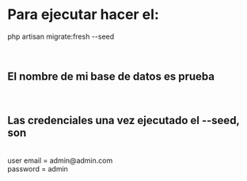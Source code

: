 <h1>Para ejecutar hacer el:</h1>
<p>php artisan migrate:fresh --seed</p>

<br>
<h2>El nombre de mi base de datos es prueba</h2>
<br>
<h2>Las credenciales una vez ejecutado el --seed, son</h2>
<br>
<ph>user email = admin@admin.com</ph>
<br> 
<ph>password = admin</ph>

